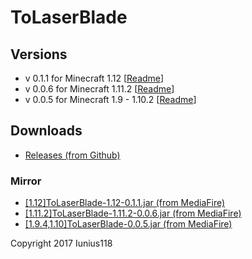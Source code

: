 # ToLaserBlade

## Versions
- v 0.1.1 for Minecraft 1.12 [[Readme](https://github.com/Iunius118/ToLaserBlade/blob/1.12_0.1.1/src/main/resources/README_ToLaserBlade.txt)]
- v 0.0.6 for Minecraft 1.11.2 [[Readme](https://github.com/Iunius118/ToLaserBlade/blob/1.11.2_0.0.6/src/main/resources/README_ToLaserBlade.txt)]
- v 0.0.5 for Minecraft 1.9 - 1.10.2 [[Readme](https://github.com/Iunius118/ToLaserBlade/blob/0.0.5/src/main/resources/README_ToLaserBlade.txt)]
  
## Downloads
- [Releases (from Github)](https://github.com/Iunius118/ToLaserBlade/releases)

### Mirror
- [[1.12]ToLaserBlade-1.12-0.1.1.jar (from MediaFire)](http://www.mediafire.com/file/8ei165wko7e075e)
- [[1.11.2]ToLaserBlade-1.11.2-0.0.6.jar (from MediaFire)](http://www.mediafire.com/file/tkr0dtqmoht9d22)
- [[1.9.4,1.10]ToLaserBlade-0.0.5.jar (from MediaFire)](http://www.mediafire.com/download/nchz850xncu2awt)

Copyright 2017 Iunius118
